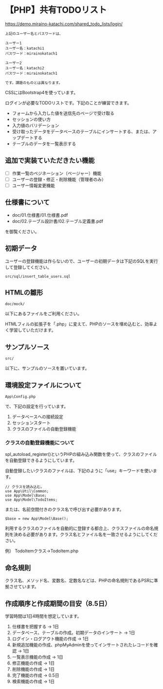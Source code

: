 # 【PHP】共有TODOリスト

https://demo.miraino-katachi.com/shared_todo_lists/login/

```
上記のユーザー名とパスワードは、

ユーザー1
ユーザー名：katachi1
パスワード：mirainokatach1

ユーザー2
ユーザー名：katachi2
パスワード：mirainokatach1

です。課題のものとは異なります。
```

CSSにはBootstrap4を使っています。

ログインが必要なTODOリストです。下記のことが練習できます。
- フォームから入力した値を送信先のページで受け取る
- セッションの使い方
- 入力値のバリデーション
- 受け取ったデータをデータベースのテーブルにインサートする、または、アップデートする
- テーブルのデータを一覧表示する

## 追加で実装ていただきたい機能
- [ ] 作業一覧のペジネーション（ページャー）機能
- [ ] ユーザーの登録・修正・削除機能（管理者のみ）
- [ ] ユーザー情報変更機能

## 仕様書について
- doc/01.仕様書/01.仕様書.pdf
- doc/02.テーブル設計書/02.テーブル定義書.pdf

を御覧ください。

## 初期データ
ユーザーの登録機能は作らないので、ユーザーの初期データは下記のSQLを実行して登録してください。
```
src/sql/insert_table_users.sql
```

## HTMLの雛形
```
doc/mock/
```
以下にあるファイルをご利用ください。

HTMLフィルの拡張子を「.php」に変えて、PHPのソースを埋め込むと、効率よく学習していただけます。

## サンプルソース
```
src/
```
以下に、サンプルのソースを置いています。

## 環境設定ファイルについて
```
App\Config.php
```
で、下記の設定を行っています。

1. データベースへの接続設定
2. セッションスタート
3. クラスのファイルの自動登録機能

### クラスの自動登録機能について

spl_autoload_register()というPHPの組み込み関数を使って、クラスのファイルを自動登録できるようにしています。

自動登録したいクラスのファイルは、下記のように「use」キーワードを使います。
```
// クラスを読み込む。
use App\Util\Common;
use App\Model\Base;
use App\Model\TodoItems;
```

または、名前空間付きのクラス名で呼び出す必要があります。

```
$base = new App\Model\Base();
```

利用するクラスのファイルを自動的に登録する都合上、クラスファイルの命名規則を決める必要があります。クラス名とファイル名を一致させるようにしてください。

例）
TodoItemクラス→TodoItem.php

## 命名規則
クラス名、メソッド名、変数名、定数名などは、PHPの命名規則であるPSRに準拠させています。


## 作成順序と作成期間の目安（8.5日）

学習時間は1日4時間を想定しています。

1. 仕様書を把握する → 1日
2. データベース、テーブルの作成。初期データのインサート → 1日
3. ログイン・ログアウト機能の作成 → 1日
4. 新規追加機能の作成、phpMyAdminを使ってインサートされたレコードを確認 → 1日
5. 一覧表示機能の作成 → 1日
6. 修正機能の作成 → 1日
7. 削除機能の作成 → 1日
8. 完了機能の作成 → 0.5日
9. 検索機能の作成 → 1日

